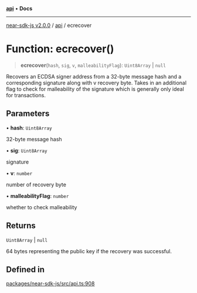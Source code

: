 [**api**](../README.md) • **Docs**

***

[near-sdk-js v2.0.0](../../packages.md) / [api](../README.md) / ecrecover

# Function: ecrecover()

> **ecrecover**(`hash`, `sig`, `v`, `malleabilityFlag`): `Uint8Array` \| `null`

Recovers an ECDSA signer address from a 32-byte message hash and a corresponding
signature along with v recovery byte. Takes in an additional flag to check for
malleability of the signature which is generally only ideal for transactions.

## Parameters

• **hash**: `Uint8Array`

32-byte message hash

• **sig**: `Uint8Array`

signature

• **v**: `number`

number of recovery byte

• **malleabilityFlag**: `number`

whether to check malleability

## Returns

`Uint8Array` \| `null`

64 bytes representing the public key if the recovery was successful.

## Defined in

[packages/near-sdk-js/src/api.ts:908](https://github.com/dim-daskalov/near-sdk-js/blob/d72c9c5d6e6863e8c60ad0aa42a57e43d9805f07/packages/near-sdk-js/src/api.ts#L908)

